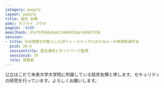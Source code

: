 ```yaml
---
category: people
layout: people
title: 桂井 友輝
yomi: カツライ ユウキ
pageid: '4200'
emailhash: d7ef53504a5adc24696158a7a80d7518
session:
- title: DoS攻撃を対象としたIPトレースバックにおけるルータ負荷削減手法
  psid: 2H-5
  sessiontitle: 匿名通信とネットワーク監視
  sessionid: 2h
  role: 発表者
---
```

公立はこだて未来大学大学院に所属している桂井友輝と申します。セキュリティの研究を行っています。よろしくお願いします。